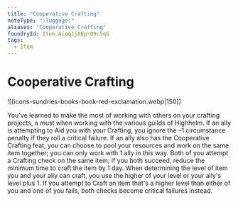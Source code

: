 ```yaml
---
title: "Cooperative Crafting"
noteType: ":luggage:"
aliases: "Cooperative Crafting"
foundryId: Item.Aioq1j8Epr09c5qG
tags:
  - Item
---
```


# Cooperative Crafting
![[icons-sundries-books-book-red-exclamation.webp|150]]

You've learned to make the most of working with others on your crafting projects, a must when working with the various guilds of Highhelm. If an ally is attempting to Aid you with your Crafting, you ignore the –1 circumstance penalty if they roll a critical failure. If an ally also has the Cooperative Crafting feat, you can choose to pool your resources and work on the same item together; you can only work with 1 ally in this way. Both of you attempt a Crafting check on the same item; if you both succeed, reduce the minimum time to craft the item by 1 day. When determining the level of item you and your ally can craft, you use the higher of your level or your ally's level plus 1. If you attempt to Craft an item that's a higher level than either of you and one of you fails, both checks become critical failures instead.
